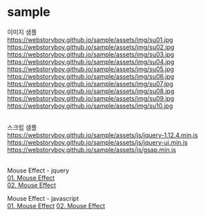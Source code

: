 # sample

이미지 샘플<br>
https://webstoryboy.github.io/sample/assets/img/su01.jpg<br>
https://webstoryboy.github.io/sample/assets/img/su02.jpg<br>
https://webstoryboy.github.io/sample/assets/img/su03.jpg<br>
https://webstoryboy.github.io/sample/assets/img/su04.jpg<br>
https://webstoryboy.github.io/sample/assets/img/su05.jpg<br>
https://webstoryboy.github.io/sample/assets/img/su06.jpg<br>
https://webstoryboy.github.io/sample/assets/img/su07.jpg<br>
https://webstoryboy.github.io/sample/assets/img/su08.jpg<br>
https://webstoryboy.github.io/sample/assets/img/su09.jpg<br>
https://webstoryboy.github.io/sample/assets/img/su10.jpg<br><br>

스크립 샘플<br>
https://webstoryboy.github.io/sample/assets/js/jquery-1.12.4.min.js<br>
https://webstoryboy.github.io/sample/assets/js/jquery-ui.min.js<br>
https://webstoryboy.github.io/sample/assets/js/gsap.min.js<br> <br>


Mouse Effect - jquery<br>
<a href="https://webstoryboy.github.io/sample/mouse/mouse01-jquery.html">01. Mouse Effect</a><br>
<a href="https://webstoryboy.github.io/sample/mouse/mouse02-jquery.html">02. Mouse Effect</a><br>

Mouse Effect - javascript<br>
<a href="https://webstoryboy.github.io/sample/mouse/mouse01-javascript.html">01. Mouse Effect</a>
<a href="https://webstoryboy.github.io/sample/mouse/mouse02-javascript.html">02. Mouse Effect</a>
